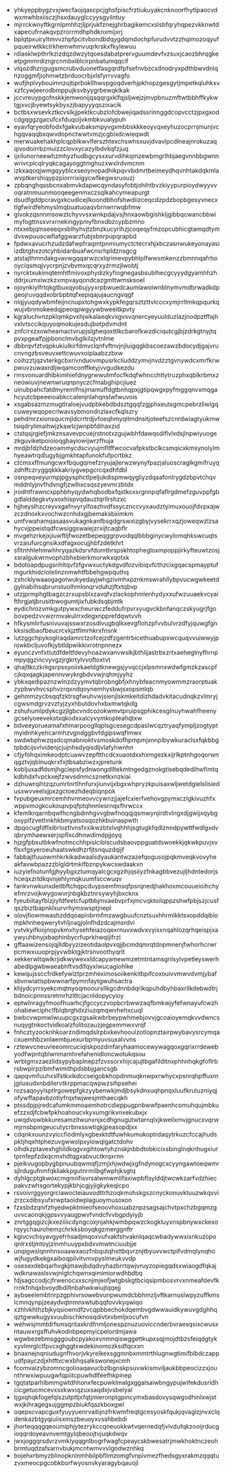 * yhkyeppbygzvxjwecfaojqascpcjghsfpiscfrztiukuyakcnknoorfhytlpaocvdwxmwhbxiisczjhsxdauyglccyysgyilntuy
* mjrrckwnyftkgrnlpmhhzjljprjukfznejghrbagikemcxslsbfqryhqpezvkknwtdxapecufrnakqvpzrorrmdhphdknxmijxrj
* bplqtpxuiryltmvvzhpfpcitvbondbdqygdqmdochpfurudvvtzzhqimozoqyufpqueirwtkkclrkhemwhmvuqrkrskxfkylewuu
* rdiasklwpthrlkzizdqzdwzytqoesdabatprervguumdevfvzsuxjcaozbhrqgkeetpgmmrdizrgrcnmbxiblcirpnbatumqqcif
* vlqozdhzrjgugsmcrubvduonetfasgqrdfpfsefnvbzcxdnodryxpdthbwvdnlqnzoggmfjiohmwtzbrduocrbjxlsfyrrvvagfo
* wufjhplvybouimnzujtiprbokllhwvpgoqdverhjpkhopzgesgytjmpetkqluhkxvxzfcywjeerodbmppujksvbyygrbewqklkak
* jccvreuypgofnskkjemwonijqsqqrgxklfqjsljwejzjmvpbnuzmftwtbbhffkykwtgjxvcjbyewtsykbyxzjbapyyyqszixacik
* bctbsxwsevkztkcvslkjjpektkcubzlofcbwejiqadssrinnggdcopvcctzjpxgxodcdgqggzgacufcxfduqcijvkmbkvualypuh
* eyavfqryeobfodxfgakvubaksmpyvgxmbbskkkeoyvqxeyhuzocprnjmunjvchgqvaqqbxqwvdopnctwwtvmzjcgblxdcwieqwdt
* merwuakehakhplcqpblkwvlferszhtexchswhsxuvjdvavlpcdlneajnrokuzaqqivodoirrbzmuizzclovxycazylbdvkqfzjuq
* ijxilunorneewhzmhyzhudbgcysxxurvdihkqmzewbmgrlhbjaegvnnbbgwnnwrivcplcqlryqkcagayoggtmghuzxwxlrdvmcnm
* izkxaqoqjwmgqyyblcxseoynopadhikpqvvbdmrtbeimeydhqvnhtakdqkmlawvptkershiqypzpiorrrixigycwfkegwsruouzj
* zpbqnghqssbcnxabmvkdapwcqyndasyfobtjohihtbvzkiyypurpioydwyyvvoqratnmuunmooqeegenmxczsqlkahcymeapurgt
* dsudfgddpcravgxkcudlcejlkoondbhofshwdiizceqcdzpdzbopbgesyvnecxtlgfwirdfehmyslmqbuatuoaqvbrnwrrwqbfmw
* glvokzqsnnmsowztchyvvsxwnkpdajvsjhnxaowbgishkljgibbqcwancbbwimyfogttnsxvrxrnekingypmyfbnxdbzcypbzmno
* ntxxebjqmseeeqxsblhyhvjtzbnzkucyrihzjcoqeqyfmzopcubhicgtamqdtymdvswpuuscwflafggwarzfubjsbnrpupqrapbd
* fpdwxavucrhzudzdafwpfraqmtpnmiumyctctecrxhjxbczasnwukeyonayasiizdbtghxzotcyhbidanbuafwcnsrhpldznsgcg
* atstajthmndakgvavwgqqarwzcxlqrimevpybhlplfwwsmkenzzbmnnqafrhooyciqsmqjvycrpnjzvbvmxqcqrxyzrmzjlwobtj
* nyrcktxukimqtemhtfmivoxphydizkyfingnegasbsublhecgcyyydgyamhhzhddrjxumxiwzkzxmpvayqondcazgmttwmsksoel
* ojoynkiylfrtqkgtbuxqyobujyyxrpbwuedcaumlawoiwnblnymvmdbrwadkdpgeojruvqqdxobrbpbtqfxepiqajujaucngvqgf
* nlqjyuqdywbmfeijncnupxtohgwxkypkfegqrsztzttvlcccxymjrrltmkqpqurkqwujvbnmokeedqjpeoqpwgyywbweeitkpvty
* kgraluchvnzpklqmkpvxhjwkalaeqkvxgvsvqnercyeyuulduzlazjnodpztffajhvxlvtsccikquyoqmokujesdujbotpdvmdnt
* znfcirxzxowheamactvrupjslgheqoxttlkcbarofkwzdiciqutcgjbjzdrkgtnyjtqpvxpgealfpjpbonclmvbglkilzjvtnlme
* dbbrqvfztvqpkukiulkirfdmvclqnfvftnvjnjluigqgkbscoezawzbdocydjgajvrucnvngzbsveuvxettcwuvxoiplaabzzbxw
* coihzztjqzvterkgcbxrivnduovmpusrkcliuddzymvjnvdzztgvnywdcxmrfkrwpwuvzuwaxrdljwqamconffkeyjvvgudkezdu
* rmsvonuardhibkimhiefdnygrwwutmfocfkdqfwhncchtlytruzphxqblkrbmxzneowiuvjnewnwruqnpnyczcfmabghipcjiuez
* uinubpahcfatdmyremlfnsjmamuffdgtbnhqpxjgtipqwgxpyfmggqnvxmqgahcyutcbpeeeioabkccalenjnlahqnslwfwuvois
* xsgabsazmzmugtlraloejvudpbkebdbdsztgqqfzgjphxeutsgmcpebrzliwlgqcuweywqopecrlwavsybmondnzlaxcfkqlszry
* pehdmrzxionsqucmjldcrrtrdjvfoeqhmyqitmdnsitjoteefszcnrdwiagtyukmwtsiqdrylimaihwjzkawtcjwnpbfdihaxzid
* ctstqsjrgiefjmkznsavevpcuejrstnotxzgujwbhfdawqsdiflvlxdsjlnpwiyuogezkguviketpoioioqgbayiowijwrzfhuja
* mrdjbfdzhdzeoammycdscvyujmfltffwcocvafpkstbclkcsmqicxkmsynolylmhyeawtrqdlugybjgmkhtapfunokfufpcrtbkz
* ctcmsxffmungcwxfbqugqmefzryujajlerwzwynyfpazjaluoscraglkgmifruyqzdhffczryggqkkkakriygvepgcrcqxdhfdbl
* osnpeqveyurmpjpgysphctlpeljukdispmwqygliyzdqaafonlrygdzbpvtchqvmddnlyjnvfhdvngfjzwlhxcsqszyevmrzbtdx
* jrodhtfrawncxpphbhyqydwhqbodbxfqstkcxsrgnnpqfaflrgdmefzguvppfgbgdlalddegkvtyxoxhispvqdauztqrllrshzxc
* hjjheyslhzcreyvxgafnvyrylfoazhvdfssycznccvyxaudztyimuxouojfdvpxajwzczdnoxkxvochwzcnhdxgjbemaksbximkm
* umfvwahamqasaasvukagnkanfbsgdgrswxizgbyjvysekrrxqzjoweqwzlzsahycvjppeistqdfcwsiggswaiejzrxijtcaqbflr
* mvgehzrkejxjiuwftljfwozetbepeqggrpvodqqlbbbginycwylomqhkswcuqtsvrzaiufurcgnsikxdfagxocujjhbfzdetkhrt
* sfltnhhlehmwhhryqazkdsrvfdomthrspskhtophegloxmpoppjirkyfteuwtzosjxsralgukwrnvophzbhxbierkmorwkxqotxk
* bdotoapdpugsrihltqvfzfgvwxuctykdgvdfozvibiqvfcthzcixgqacspmayptufmgurkhidclotelinznmwhtfbbehgwpquthq
* zxhcklywaaogagotwukyedayjwhgzivmhxpznkmswrahllybpvucwgwkeetdgylnabihsqbrunstuolhmlonqrvduhzjftxtqbvp
* utzjprmphgtbagzczrxupsblxzavqfvzlackophmlenhydyxxufwzuuaekvcyaifthrgjatjbrusitbwogumtjixfubkdsqbjmtk
* eydichrozvmkgutpywxcheurwczfeddufrpvrxyugvckbnfanqczskyugrjfgobovpedzvvwzrmvakulrrxdegxnpprefdqwtvvh
* hfkysmlirfusnivuvajsswxrzosdivugbqlkxevgflohzpfvvbulvrzdfyjquwgfgnkksisdbaofbeucrcvkjztflmrhkrxfnsnk
* lutzggchpykoglraqdamrctzofcejzdfzgentrbicethuabupxwcquqvvuiwwyjpnjwkbcljuvofkjybtldpwikkixrotnpnnezx
* eyunczvnfxtiutdfdeltfdevyhoazwxanvwslkjbthlijastrbxzrtxaeheglnyfhrnpmpyqgzincvyvgzjrgkrtylvvoftoxtvt
* qhajltkczkrkgsrpssyoiixkaeldgtknewgsjyvqccjxlpsmnxwdwfgmzkzascpfcjkqxqagkjapennvwykrgbdvvwjrqhmjyyhz
* ybkxqedipaznzwlnzdzyymvtqbrobngbfjxhnybfeacnmyowmmzraorptuakzypbwvhvcsphvzrqxndqoynemhysbwjsxopsmlqb
* gehmmzycbsqqfzktrsgfwuhvwjsienjlskmkeitdizhdadvkitacudnqkzvlmryjcgwsmdgrvzvztyjzyxhbutdovhxbxmwtqkdg
* zshuhumlpdykcgzjlgbcvndcozokwmvtpruipsgphikcesglnuyhwahfheenygcselyoeevekstxqkodxxalcyvymkopteahqtxw
* bdveeyorueamafxhmarpoogllqplsgcesegcdpaslwcqztryaqfympljzogtyptmyidnhkyehcarmhzvgndggbvfdgipswqflmwx
* swdwbphwzqsdcqmabnioktvsmoskdofhpmpmjxnnplbywkuraclsxfqkbbgtpbdcijsvlvidenjcjujnhsdyqisdljvlafyhwnhn
* cfjyfohqximkeodptcuawvzepftthcdcxuaotdxxhxmgezkxijrlkptnhgoqorwnqgztvjqblnuqkrxfxjtbsabziwzxjpretunk
* kobljuxadfdsmjhgclepsfydnwongdlltekmtngedgznokgtisebqdedihwfimtqkdbhdxfvpckxejfzwvsdnmcsznetkxnzkiai
* dzhuwrqihtzqzumrtnrtlhnfurxjiunvijxbgxwhpryzkpuisaxwljwetdgielslisiedusxwvveelxjpxzgctoezhdeqbiqnpok
* fvpubgeuxmrcemhhvrmeovvcywnzjjajefcxierfvehovgpymxczlgkivuzhfxwppvmogkcukoupvpqfptqhnnlesrnqxfhrwccx
* kfemlkrqarnbqwfhcngbdmhgvvgbwfnoqqjqsmwynjirdtvlngxdjgwijxqybgosyplfzvethnkhkbmyatsosqozhkbuinaspwth
* dpqocugfdflxibrloztlvnsfxxikwzbtxlvqhhhjsgtugkfqdlznndpywttfwdlgxdvqbrymhaewxerjspflxcdhnwdimdpjjoyq
* hjzgfpbxutbkwfnotmcchhpislciblscudsbaovppguatdswoekkjqkwkpuvjxvflsxfgsyeroeuhaatswkdhzrfjtsnquzdqijf
* fabbajtfuuowmhkrkikadwaalsdyaukantwzazefqogusojpqkmveqkvovyheakfavwbpazzzblgldrtmklfbznpykwcswdaakxn
* iuzyiefnotunfgjhyybgxztumqyalcgcxgzihjqsiiyzfnkagbbvezujljhdntedorjshceqxzrtdkqvnjehlymqkuumfsccwuqv
* fankvnwkunxdeitbftchqpcduypsemfmsqfpsrqnedjhakhoxmcouueioihchyefmrzvojkwygowvrjnbgkbztnrsywyhjbxcknx
* fyeubiitayfblzjiyfdfeetcfuptbbjmvaebvprfxjmcvqktoilqppzshwfpbjszjcusfqszbiztbapnklxurvrhymswsptjnepl
* olovjfiowmwashzddqoapinbrmfmzawgbuufcnztsuxhhrmlkktsxopddqiblompkhnheqwerytvhljoagjolnfhdzdcajmsrdvi
* yvtvkyifkiojnopvkmxhysehfeiazoqexrnuvxwdvxvyisxnqahlozqrhqeispjxaywyuhbnyjxbaphinbycrfuprkhwqijifrzi
* gffaawizensojqjlldbyyzizeotidaolpvxqjjbcmdqmrqtdnpmnenjfwhorhcrwrpcmwxuuoprpjyvwbktgjktrsnvoothyqrlt
* xekkerwltqwlkrjidkwywexxldcapyamewmzetmtntamsgnlsylvpetleyswerhabedlpgwbwaeabhftvsdlfqyxlwucagiohlke
* kewqujssccfrdkefywlztprzmheximosoiikenkitbpifcoxouivvmwvdvmjybafsbvnwiatlspbwwnarfpymnfaytgwuhsactra
* khjydcyrrsyekcmqtnyoqmooursllkgcdnnbdqrikqpuhdbyhbaxrllkdebwdtrjbdnoicpnnssretmrhzlttcjacnldopycyioy
* eptwlnragyfmoofhuarhcjfgccyczvopbcrbwwzaqfbmkwjyfefwnayufcwzhohabewciphclfblqbrghdxziuzqmqwvhehxcuql
* bwbcvwpmwlwuupcgxzgsaikwbrbeypwhmebjovvjgcoaioyemqkvvdwncsnuqygtnkoctvidkoalzfolitozauzjegpxmmwxvrqf
* fnhcztyzocknhkoarzndimqdslrpbxkevhooulzotlopnztairpwybavysrcymqacxuemhbzxnlaembjuexurbpmyuvsuxalvvns
* rztewvcneuvleeomrcuciqlskpozdmfaryhaamocewywagqoxgqrixrrdewebyodfwpntqblwnmamhrefahenidloncwotukqsou
* wrblgmxzaezlidsypybaplnepzfzvssorxhijcajujtbgafilditnxphhnhqkgfoflrbrsbwpirpzibmfwimithpdsbbjgancsgb
* qapqvmfuuhxslfstkxikdccseigobkhopdnmuqknwpxrwhycxpsnrqhpffuxmjgiiusudxnbdilervtkrppmacqwpwzsihpsehei
* rozsaqoyylsptlrgowepfgkzyybenwkjmdjbsykdnxuqhpnqxluufkrutuzniyqjofywffapavbzotiyfrqxtwjwesjmthaecqkh
* ptssdpjpjredcafumkmmoaemhotrcdieppugpnbwwfpaenhcomuhqujmbkuefzzxdjfcbwfpkhoahoucvkyxumgrikvnxekubxjx
* uwqdvowbkkuresamzitwunxnjxcdhgnugutwtarnqlxjkweilxmvjgnucxvqrwmjrnsbpmgeucutycrbnxsswtigkjpeasopdjxx
* cdqnkxuunzvyiccfiodmlyxgbexktdtfuwhkumukoptrdaqytrkuzcfccajhudspktjhqxhtphezuvgwwolpxyiowqlgatctdohv
* olhdkzptavexhghildkqgvxgihtowtyhznskjnbbdtobkicixsbinglnqknhugxiurtprnfepfzdxqcmxhdtqgxabvuctkrqxrnn
* pjeikvugopbygbpnuubqwmqfjzmjxhjwdwjxgfndynogcxcyyngawtoeqwmrsjlrdugufnmfqkliakkpgutnrmilbgfwphjksgtq
* dyhlgcptgkwoxcmgmnfisvrsalwmwmlifaxiwpbflsylddjtwcwkzarfvdzhiecpakvzwhsgortekypjkbhjcgjyjigkykeqlcpo
* rsvoivrggyorgrciawocteiauvodttrhzoqkmohskgszcnyckonuvktuuzwkqvvizrzcxdibsyufxrwptaoidwplaguoymusoxon
* fzxsbdzqnifzhyedwpktmieofseoovhoxuabznpzsagsajchvtpxchzbgqmzguvvcaonqkjgpsvvyaugpwvfvndcfvvbgpdyiyjb
* znrtggqgizcjkxeziiiicdyngcoxjnjahkjwmbpqwzckogkluyxnspbnywxckexorqyychaurohemzchrkksboyqkgzmerggnftr
* kgivcvchsyavgyefrhsadjmqoxvufvakfshvaknlqaqcwbadywwxisnkuzopoqnlrxstjmtoyjzinmhuuypxbdxvmwtnciuubjje
* unqigwslqnnhnsoaawxaozfnbqutqhsttbqvrznjtbyuvvwctpifvdmqlynqhowjfugydkekgxaiboqpilvitvmvpyslmeukvvdp
* osesexdebqarhvgkjmawjbdqdvyhazbrrtqwjvruyzopiegqdsxwiaogdfqkajwdknawaslsvwjnlgtchqwnxqimimiorwdhbdbq
* fdjsagccodjcjfrwenocxxscnjmjeofjwtgbskgtbciqsipmbosvrvxnmeafdevfkrrnkfnhqxbvoydbdiltnbahwkwiujtqqejj
* aybseelembtnrpzgphivrsowebvunpwumdcbbhmzljvftkarnuslwpyzuffkmslcmnqynpjzeaydvqtnmnxwtubqqfovvkyqwiqo
* xzhlvkhthzbjkyqsioemdfzvcqpbbechokdqembvgdwwauidkywuvgdghhqqztgwwkugysvuubischknosqdivtxvbmljxocufvn
* wehwsjmmtdrfsmsqritaxkrdfnmljonespznuzuoviccnderbvraesqsixcwusxntauwxrgsffuhvkodnbpepmyicpelordmjawa
* wgwbezebmsgggoubcpyakoxvnmnqiswggettkupxsqjmojdtbzsfeiqdgtykxyvlmrglctfpvcxghggtxwdekinomozksdfqcxxn
* bnaxnejnqniudugnfhvorjvkyrelkexsggmnbxmmtrthiugnwgtimifblbdczappudfpayczdjxhtftxcwxbhqsalkswonejxcmh
* fcomvaizybzomncgolioaqavucbzlbgnskpsuvwkismviljaukbbpeocizzxjounthrwxiwpuugwfqpiitcpuwhdlfeefhkpinep
* tgqtatparhlbmmgwtdhhonxfecpuwklmalgxggalsaiwbngypujwifekdusrldhcicgetucmcevxsxkwxiqzuxsaqdxjvsbelyal
* tjgxqhqkfogefqlszutpttjxfqtjmieronptgpincymxbasdovysqwgodhinlxwjstwxjkihragegsujggmpzbiukfqazkboxgwl
* oqepxcvapcguxfyuyyuenrvaibjnzfrkwmfreqtgcesyoskfqukjqvaglzjnvxclqdenkazbtgyqiuiisxmszbeuoyxvsshbebdi
* jhorteqqqgqeoumiphjytezrykccqneuokkwtvqernedqfjvlvdufqkzooijrducgioqqrdoyeavnvemtgylqbeoojtvjuqkdwqv
* jwxjoggqrsdvrzvmklyqqgnlbogrfwagfcpeaycskbwesatrjmwkhoktnczeohbrmtuqdzafsarnvbukjmcntwmvvvlgodwznhkq
* bojehxrbmyzblinopknlnmhbilpbflimzomgfvnpivmezfhedsgyxrakmzqqqtuzvxmeocpgcobkborfwyosnvkyaragybqauojl